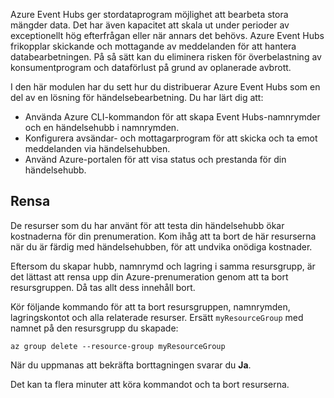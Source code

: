 Azure Event Hubs ger stordataprogram möjlighet att bearbeta stora mängder data. Det har även kapacitet att skala ut under perioder av exceptionellt hög efterfrågan eller när annars det behövs. Azure Event Hubs frikopplar skickande och mottagande av meddelanden för att hantera databearbetningen. På så sätt kan du eliminera risken för överbelastning av konsumentprogram och dataförlust på grund av oplanerade avbrott.

I den här modulen har du sett hur du distribuerar Azure Event Hubs som en del av en lösning för händelsebearbetning. Du har lärt dig att:

- Använda Azure CLI-kommandon för att skapa Event Hubs-namnrymder och en händelsehubb i namnrymden. 
- Konfigurera avsändar- och mottagarprogram för att skicka och ta emot meddelanden via händelsehubben.
- Använd Azure-portalen för att visa status och prestanda för din händelsehubb.

## <a name="clean-up"></a>Rensa 

De resurser som du har använt för att testa din händelsehubb ökar kostnaderna för din prenumeration. Kom ihåg att ta bort de här resurserna när du är färdig med händelsehubben, för att undvika onödiga kostnader.

Eftersom du skapar hubb, namnrymd och lagring i samma resursgrupp, är det lättast att rensa upp din Azure-prenumeration genom att ta bort resursgruppen. Då tas allt dess innehåll bort. 

Kör följande kommando för att ta bort resursgruppen, namnrymden, lagringskontot och alla relaterade resurser. Ersätt `myResourceGroup` med namnet på den resursgrupp du skapade:

```azurecli
az group delete --resource-group myResourceGroup
```

När du uppmanas att bekräfta borttagningen svarar du **Ja**.

Det kan ta flera minuter att köra kommandot och ta bort resurserna.
